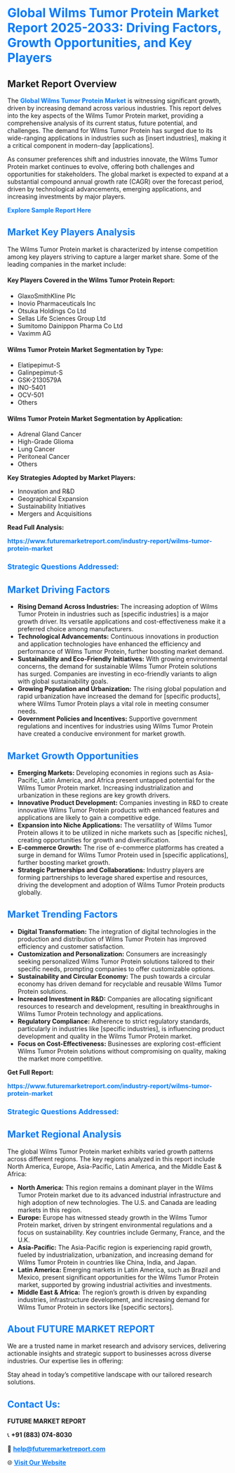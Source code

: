 <h1 style="color: #007BFF;">Global Wilms Tumor Protein Market Report 2025-2033: Driving Factors, Growth Opportunities, and Key Players</h1>

<section id="overview">
<h2>Market Report Overview</h2>
<p>The <a href="https://www.futuremarketreport.com/industry-report/wilms-tumor-protein-market" style="color: #007BFF; text-decoration: none;"><strong>Global Wilms Tumor Protein Market</strong></a> is witnessing significant growth, driven by increasing demand across various industries. This report delves into the key aspects of the Wilms Tumor Protein market, providing a comprehensive analysis of its current status, future potential, and challenges. The demand for Wilms Tumor Protein has surged due to its wide-ranging applications in industries such as [insert industries], making it a critical component in modern-day [applications].</p>
<p>As consumer preferences shift and industries innovate, the Wilms Tumor Protein market continues to evolve, offering both challenges and opportunities for stakeholders. The global market is expected to expand at a substantial compound annual growth rate (CAGR) over the forecast period, driven by technological advancements, emerging applications, and increasing investments by major players.</p>
</section>

<section id="overview">
<p><a href="https://www.futuremarketreport.com/request-sample/reportId=53548" style="color: #007BFF; text-decoration: none;"><strong>Explore Sample Report Here</strong></a></p>
</section>

<section id="key-players">
<h2 style="color: #007BFF;">Market Key Players Analysis</h2>
<p>The Wilms Tumor Protein market is characterized by intense competition among key players striving to capture a larger market share. Some of the leading companies in the market include:</p>
<h4>Key Players Covered in the Wilms Tumor Protein Report:</h4>
<ul><li>GlaxoSmithKline Plc</li><li>Inovio Pharmaceuticals Inc</li><li>Otsuka Holdings Co Ltd</li><li>Sellas Life Sciences Group Ltd</li><li>Sumitomo Dainippon Pharma Co Ltd</li><li>Vaximm AG</li></ul>
<h4>Wilms Tumor Protein Market Segmentation by Type:</h4>
<ul><li>Elatipepimut-S</li><li>Galinpepimut-S</li><li>GSK-2130579A</li><li>INO-5401</li><li>OCV-501</li><li>Others</li></ul>

<h4>Wilms Tumor Protein Market Segmentation by Application:</h4>
<ul><li>Adrenal Gland Cancer</li><li>High-Grade Glioma</li><li>Lung Cancer</li><li>Peritoneal Cancer</li><li>Others</li></ul>
<p><strong>Key Strategies Adopted by Market Players:</strong></p>
<ul>
<li>Innovation and R&D</li>
<li>Geographical Expansion</li>
<li>Sustainability Initiatives</li>
<li>Mergers and Acquisitions</li>
</ul>
</section>

<section>
<p><strong>Read Full Analysis: </strong></p><a href="https://www.futuremarketreport.com/industry-report/wilms-tumor-protein-market" style="color: #007BFF; text-decoration: none;"><strong>https://www.futuremarketreport.com/industry-report/wilms-tumor-protein-market</strong></a>
<h3 style="color: #007BFF;">Strategic Questions Addressed:</h3>
</section>

<section id="driving-factors">
<h2 style="color: #007BFF;">Market Driving Factors</h2>
<ul>
<li><strong>Rising Demand Across Industries:</strong> The increasing adoption of Wilms Tumor Protein in industries such as [specific industries] is a major growth driver. Its versatile applications and cost-effectiveness make it a preferred choice among manufacturers.</li>
<li><strong>Technological Advancements:</strong> Continuous innovations in production and application technologies have enhanced the efficiency and performance of Wilms Tumor Protein, further boosting market demand.</li>
<li><strong>Sustainability and Eco-Friendly Initiatives:</strong> With growing environmental concerns, the demand for sustainable Wilms Tumor Protein solutions has surged. Companies are investing in eco-friendly variants to align with global sustainability goals.</li>
<li><strong>Growing Population and Urbanization:</strong> The rising global population and rapid urbanization have increased the demand for [specific products], where Wilms Tumor Protein plays a vital role in meeting consumer needs.</li>
<li><strong>Government Policies and Incentives:</strong> Supportive government regulations and incentives for industries using Wilms Tumor Protein have created a conducive environment for market growth.</li>
</ul>
</section>

<section id="growth-opportunities">
<h2 style="color: #007BFF;">Market Growth Opportunities</h2>
<ul>
<li><strong>Emerging Markets:</strong> Developing economies in regions such as Asia-Pacific, Latin America, and Africa present untapped potential for the Wilms Tumor Protein market. Increasing industrialization and urbanization in these regions are key growth drivers.</li>
<li><strong>Innovative Product Development:</strong> Companies investing in R&D to create innovative Wilms Tumor Protein products with enhanced features and applications are likely to gain a competitive edge.</li>
<li><strong>Expansion into Niche Applications:</strong> The versatility of Wilms Tumor Protein allows it to be utilized in niche markets such as [specific niches], creating opportunities for growth and diversification.</li>
<li><strong>E-commerce Growth:</strong> The rise of e-commerce platforms has created a surge in demand for Wilms Tumor Protein used in [specific applications], further boosting market growth.</li>
<li><strong>Strategic Partnerships and Collaborations:</strong> Industry players are forming partnerships to leverage shared expertise and resources, driving the development and adoption of Wilms Tumor Protein products globally.</li>
</ul>
</section>

<section id="trending-factors">
<h2 style="color: #007BFF;">Market Trending Factors</h2>
<ul>
<li><strong>Digital Transformation:</strong> The integration of digital technologies in the production and distribution of Wilms Tumor Protein has improved efficiency and customer satisfaction.</li>
<li><strong>Customization and Personalization:</strong> Consumers are increasingly seeking personalized Wilms Tumor Protein solutions tailored to their specific needs, prompting companies to offer customizable options.</li>
<li><strong>Sustainability and Circular Economy:</strong> The push towards a circular economy has driven demand for recyclable and reusable Wilms Tumor Protein solutions.</li>
<li><strong>Increased Investment in R&D:</strong> Companies are allocating significant resources to research and development, resulting in breakthroughs in Wilms Tumor Protein technology and applications.</li>
<li><strong>Regulatory Compliance:</strong> Adherence to strict regulatory standards, particularly in industries like [specific industries], is influencing product development and quality in the Wilms Tumor Protein market.</li>
<li><strong>Focus on Cost-Effectiveness:</strong> Businesses are exploring cost-efficient Wilms Tumor Protein solutions without compromising on quality, making the market more competitive.</li>
</ul>
</section>

<section>
<p><strong>Get Full Report: </strong></p><a href="https://www.futuremarketreport.com/industry-report/wilms-tumor-protein-market" style="color: #007BFF; text-decoration: none;"><strong>https://www.futuremarketreport.com/industry-report/wilms-tumor-protein-market</strong></a>
<h3 style="color: #007BFF;">Strategic Questions Addressed:</h3>
</section>


<section id="regional-analysis">
<h2 style="color: #007BFF;">Market Regional Analysis</h2>
<p>The global Wilms Tumor Protein market exhibits varied growth patterns across different regions. The key regions analyzed in this report include North America, Europe, Asia-Pacific, Latin America, and the Middle East & Africa:</p>
<ul>
<li><strong>North America:</strong> This region remains a dominant player in the Wilms Tumor Protein market due to its advanced industrial infrastructure and high adoption of new technologies. The U.S. and Canada are leading markets in this region.</li>
<li><strong>Europe:</strong> Europe has witnessed steady growth in the Wilms Tumor Protein market, driven by stringent environmental regulations and a focus on sustainability. Key countries include Germany, France, and the U.K.</li>
<li><strong>Asia-Pacific:</strong> The Asia-Pacific region is experiencing rapid growth, fueled by industrialization, urbanization, and increasing demand for Wilms Tumor Protein in countries like China, India, and Japan.</li>
<li><strong>Latin America:</strong> Emerging markets in Latin America, such as Brazil and Mexico, present significant opportunities for the Wilms Tumor Protein market, supported by growing industrial activities and investments.</li>
<li><strong>Middle East & Africa:</strong> The region’s growth is driven by expanding industries, infrastructure development, and increasing demand for Wilms Tumor Protein in sectors like [specific sectors].</li>
</ul>
</section>

<footer>
<h2 style="color: #007BFF;">About FUTURE MARKET REPORT</h2>
<p>We are a trusted name in market research and advisory services, delivering actionable insights and strategic support to businesses across diverse industries. Our expertise lies in offering:</p>

<p>Stay ahead in today’s competitive landscape with our tailored research solutions.</p>

<h2 style="color: #007BFF;">Contact Us:</h2>
<p><strong>FUTURE MARKET REPORT</strong></p>
<p>📞 <strong>+91 (883) 074-8030</strong></p>
<p>📧 <strong><a href="mailto:help@futuremarketreport.com" style="color: #007BFF;">help@futuremarketreport.com</a></strong></p>
<p>🌐 <strong><a href="https://www.futuremarketreport.com/" style="color: #007BFF;">Visit Our Website</a></strong></p>
</footer>